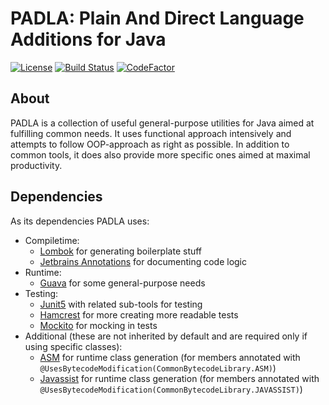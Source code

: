 # PADLA: Plain And Direct Language Additions for Java

[![License](https://img.shields.io/github/license/JarvisCraft/padla)](/LICENSE)
[![Build Status](https://travis-ci.com/JarvisCraft/padla.svg?branch=development)](https://travis-ci.com/JarvisCraft/padla)
[![CodeFactor](https://www.codefactor.io/repository/github/jarviscraft/padla/badge)](https://www.codefactor.io/repository/github/jarviscraft/padla)

## About

PADLA is a collection of useful general-purpose utilities for Java aimed at fulfilling common needs.
It uses functional approach intensively and attempts to follow OOP-approach as right as possible.
In addition to common tools, it does also provide more specific ones aimed at maximal productivity.

## Dependencies

As its dependencies PADLA uses:
- Compiletime:
    - [Lombok](https://github.com/rzwitserloot/lombok) for generating boilerplate stuff
    - [Jetbrains Annotations](https://github.com/JetBrains/java-annotations) for documenting code logic
- Runtime:
    - [Guava](https://github.com/google/guava) for some general-purpose needs
- Testing:
    - [Junit5](https://github.com/junit-team/junit5/) with related sub-tools for testing
    - [Hamcrest](https://github.com/hamcrest/JavaHamcrest) for more creating more readable tests
    - [Mockito](https://github.com/mockito/mockito) for mocking in tests
- Additional (these are not inherited by default and are required only if using specific classes):
    - [ASM](https://gitlab.ow2.org/asm/asm) for runtime class generation (for members annotated with `@UsesBytecodeModification(CommonBytecodeLibrary.ASM)`)
    - [Javassist](https://github.com/jboss-javassist/javassist) for runtime class generation (for members annotated with `@UsesBytecodeModification(CommonBytecodeLibrary.JAVASSIST)`)
